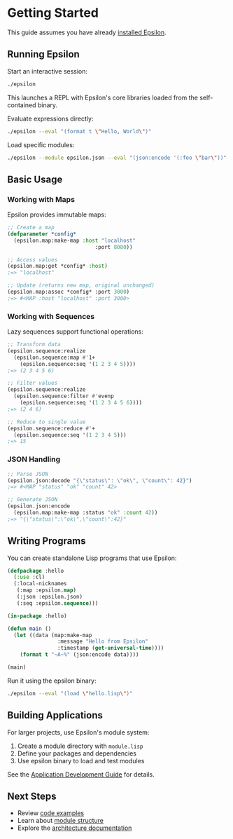 # Getting Started

This guide assumes you have already [installed Epsilon](installation.md).

## Running Epsilon

Start an interactive session:

```bash
./epsilon
```

This launches a REPL with Epsilon's core libraries loaded from the self-contained binary.

Evaluate expressions directly:

```bash
./epsilon --eval "(format t \"Hello, World\")"
```

Load specific modules:

```bash
./epsilon --module epsilon.json --eval "(json:encode '(:foo \"bar\"))"
```

## Basic Usage

### Working with Maps

Epsilon provides immutable maps:

```lisp
;; Create a map
(defparameter *config* 
  (epsilon.map:make-map :host "localhost" 
                            :port 8080))

;; Access values
(epsilon.map:get *config* :host)
;=> "localhost"

;; Update (returns new map, original unchanged)
(epsilon.map:assoc *config* :port 3000)
;=> #<MAP :host "localhost" :port 3000>
```

### Working with Sequences

Lazy sequences support functional operations:

```lisp
;; Transform data
(epsilon.sequence:realize 
  (epsilon.sequence:map #'1+ 
    (epsilon.sequence:seq '(1 2 3 4 5))))
;=> (2 3 4 5 6)

;; Filter values  
(epsilon.sequence:realize 
  (epsilon.sequence:filter #'evenp 
    (epsilon.sequence:seq '(1 2 3 4 5 6))))
;=> (2 4 6)

;; Reduce to single value
(epsilon.sequence:reduce #'+ 
  (epsilon.sequence:seq '(1 2 3 4 5)))
;=> 15
```

### JSON Handling

```lisp
;; Parse JSON
(epsilon.json:decode "{\"status\": \"ok\", \"count\": 42}")
;=> #<MAP "status" "ok" "count" 42>

;; Generate JSON
(epsilon.json:encode 
  (epsilon.map:make-map :status "ok" :count 42))
;=> "{\"status\":\"ok\",\"count\":42}"
```

## Writing Programs

You can create standalone Lisp programs that use Epsilon:

```lisp
(defpackage :hello
  (:use :cl)
  (:local-nicknames
   (:map :epsilon.map)
   (:json :epsilon.json)
   (:seq :epsilon.sequence)))

(in-package :hello)

(defun main ()
  (let ((data (map:make-map 
                :message "Hello from Epsilon"
                :timestamp (get-universal-time))))
    (format t "~A~%" (json:encode data))))

(main)
```

Run it using the epsilon binary:

```bash
./epsilon --eval "(load \"hello.lisp\")"
```

## Building Applications

For larger projects, use Epsilon's module system:

1. Create a module directory with `module.lisp`
2. Define your packages and dependencies
3. Use epsilon binary to load and test modules

See the [Application Development Guide](app-development-guide.md) for details.

## Next Steps

- Review [code examples](examples.md)
- Learn about [module structure](../architecture/module-management.md)
- Explore the [architecture documentation](../architecture/)
